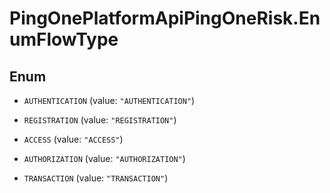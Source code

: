 # PingOnePlatformApiPingOneRisk.EnumFlowType

## Enum


* `AUTHENTICATION` (value: `"AUTHENTICATION"`)

* `REGISTRATION` (value: `"REGISTRATION"`)

* `ACCESS` (value: `"ACCESS"`)

* `AUTHORIZATION` (value: `"AUTHORIZATION"`)

* `TRANSACTION` (value: `"TRANSACTION"`)


